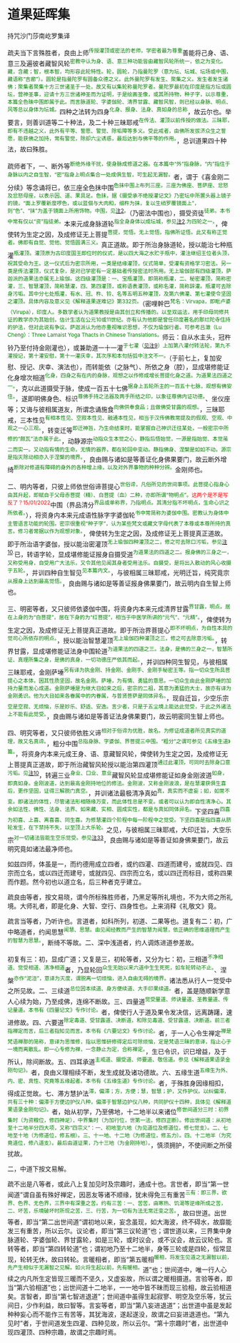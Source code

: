 # 道果延晖集

持咒沙门莎南屹罗集译

疏夫当下言殊胜者，良由上师<sup><font color="green">传授灌顶或密法的老师，学密者最为尊重</font></sup>善能将己身、语、意三及遍彼者藏智风轮<a name="cang_zhi_feng_lun"></a><sup><font color="green">密教中认为身、语、意三种功能皆由藏智风轮所统一，依之为变化。藏，含藏；智，根本智，均形容此轮特性。轮，圆轮，乃指曼陀罗（意为坛、坛城、坛场或中围，藏语称“吉廊”）。圆轮是指曼陀罗有圆备众德之义。此外曼陀罗有发生、聚集之义。发生者发生诸佛；聚集者聚集十方三世诸圣于一处，故又有以集轮称曼陀罗者。曼陀罗最初在印度是指方坛或圆坛，营神圣事，迎请十方三世诸神圣而为证明，于是绘画圣像，或其所持物，种子字，以示尊重，本篇全色昧中围即属于此。而言脉道轮、字婆伽轮、清界甘露、藏智风智，则已经以身脉、明点、风等总以身体为坛城。</font></sup>四种之法转为四身<sup><font color="green">化身、报身、法身、真如身的总称</font></sup>，故云尔也。举要言，则善训道等二十种法，及二十种三昧耶戒<sup><font color="green">在传法、灌顶以前传授的做法。三昧耶，即有不违越之义，此外有平等、誓愿、警觉、除垢障等多义。受此戒者，由佛所发拔济众生之誓愿，能获佛之加持，常有警觉，除却六尘诱惑，最后达到与佛平等的作用。</font></sup>，总训道果四十种法，故曰殊胜。

疏师者下，一、断外等<sup><font color="green">断绝外缘干扰，使身脉成修道之器。在本篇中“外”指身脉，“内”指住于身脉以内之自生智，“密”指身上明点集合一处成俱生智，可生起无漏智。</font></sup>者，谓于《喜金刚二分续》等念诵将已，依三座全色抹中围<sup><font color="green">色抹中围上布列三座。三座为佛座、菩萨座、忿怒及忿怒母座，以表示因、道、果具足。色抹，据《摄受承不绝授灌记文》乃密坛中所置头器上镜子的镜，“面上罗覆新度啰色，或以蓝佃与大肉和，细杵为抹，复以生绡罗覆镜面上”，则“色”、“抹”为盖于镜面上所用饰物。中围，见[注2](#cang_zhi_feng_lun)。</font></sup>（乃密法中围也），摄受资徒<sup><font color="green">徒弟。本书中常有仅以“资”指徒弟。</font></sup>本来元成身脉道轮<sup><font color="green">指全身身体以成坛城，参见[注2](#cang_zhi_feng_lun).为四轮之一。</font></sup>，俾使转为生定之因，及成修证无上菩提<a name="wu_shang_pu_ti"></a><sup><font color="green">菩提，觉悟。无上觉悟，指佛所证悟。此又有称正觉者。佛即有自觉、觉他、觉悟圆满三义。</font></sup>真正道故。即于所治身脉道轮，授以能治七种瓶灌<a name="guan_ding"></a><sup><font color="green">瓶灌顶。灌顶原为古印度国王即位时的仪式，是以四大海之水贮于瓶中，灌注继绍王位者头顶，祝其受命为王。这一仪式后为密宗所用，一类是结缘灌顶，仪式简单，受灌有资格学习密法。另一类是传法灌顶，仪式复杂，是对已学密有一定基础者传授密法时所用。无上瑜伽部有四级灌顶，萨迦派的道果法亦属无上瑜伽。这四级灌顶是：一、宝瓶灌顶，即简称瓶灌，二、秘密灌顶，简称密灌，三、智慧灌顶，简称慧灌，四、第四灌顶，或称语表灌顶，或称名灌，简称辞灌。瓶灌可去除身污垢。其中分七处瓶灌，有水、冠、杵、铃、名等五明五种灌顶，及第六佛灌、第七灌使令坚固之灌顶。具体内容及意义见《解释道果逐难记》第332页。</font></sup>（密哩幹巴<sup><font color="green">梵名：Virvapa，即毗卢婆（Virupa），印度人。多数学者认为道果教授是由其创立和传播的。以至双运法，用手印母同修共证的教学亦为其始创，估计生活在公元10或11世纪。亦有认为他即是曾任印度著名的那烂陀寺住持的护法，但对此说有争议。萨迦派认为他亦重视唯识思想，不仅为瑜伽行者。可参考吕澂（Lu Cheng）：Three Lamaist Yoga Thacts in Chinese Translations。</font></sup>师云：自从水主头，冠杵铃乃至付持金刚灌也），或兼助道一十一灌<sup><font color="green">于七灌（[见注9](#wu_shang_pu_ti)）上加第八灌付转法轮，第九不灌授记，第十灌安慰，第十一灌庆幸，其次序和本句括弧中注文不一。</font></sup>（于前七上，复加安慰、授记、庆幸、演法也），而转能依（之脉气）、所依之身（腔），显成堪修能证化身增次相道<sup><font color="green">化身，四身之有在内的身脉，观想之以作修成增长菩提化身之道。为道果法四道之一。</font></sup>，克以此道摄受于脉，使成一百五十七佛<sup><font color="green">据身上五轮所主的一百五十七脉，观想有佛安住。</font></sup>，遂即明佛身色、标识<sup><font color="green">尊佛手持之法器及两手所结之印，以象征尊佛内证功德。</font></sup>、坐仪座等；又诲与彼相属道友，所谓念诵施食<sup><font color="green">向佛供奉食品；且做佛受甘露的观想。</font></sup>，三昧耶戒，三本性见<sup><font color="green">有相本性见、空寂本性见、融通本性见，相当于汉传佛教常提及的假观、空观、中观之一心三观。</font></sup>，转变迁等<sup><font color="green">即迁神旨，乃生命结束时，能掌握自己神识迁往某处，一般密宗中所修的“颇瓦”法亦属于此。</font></sup>，动静源宗<sup><font color="green">动指众生本觉之心，静指后悟始觉，一源是指始觉、本觉虽二而实一。又动指有情的生命，无情的器界，都在轮回中变动。静指佛身、涅槃是如如不动。源宗是指灭除动相亦入于涅槃的境界。</font></sup>，良由赐与诸如是等善证化身佛果要门，故云断外增绮<sup><font color="green">断除对修道有障碍的身外的各种增上缘，以及对外界事物的种种分辨。</font></sup>金刚师也。

二、明内等者，只彼上师依世俗谛菩提心<sup><font color="green">世俗谛，凡俗所见的世间事项。此菩提心指身心由其升起，即赋自于父母赤菩提（精）、白菩提（血）二种，亦即所谓“物明点”。</font></sup><sup><font color="red">这两个是不是写反了？15/01/2022</font></sup>中围（界品清分<sup><font color="green">界品或单称界，乃指明点。其清分指不坏明点，生命心识之所依者。</font></sup>），将资身内本来元成语性脉字字婆伽轮<sup><font color="green">书中常简称为婆伽中围。密教认为身体中主管语言功能的轮围。密宗很重视“种子字”，认为某些梵文或藏文字母代表了本尊或本尊所持的真言。修习者常据以作为观想对象。</font></sup>，俾使转为生定之因，及成修证无上菩提真正道故。即于所治语字婆伽，授以能治密灌顶<sup><font color="green">无上瑜伽四种灌顶之二，修之可去除口污垢，参见[注10](#guan_ding).</font></sup>已，转语字轮，显成堪修能证报身自摄受道<sup><font color="green">为道果法的四道之二。报身佛的三身之一，又称受用身，自受用广大法乐，又令其他见闻其身者受用法乐。自摄受，是将出入散动的风心收摄于五轮。</font></sup>，并训四种自生智见<sup><font color="green">见本篇内文。</font></sup>，与彼相属三昧耶戒，光明迁旨，纯究竟宗<sup><font color="green">从报身上达到最高觉悟。</font></sup>，良由赐与诸如是等善证报身佛果要门，故云明内自生智上师也。

三、明密等者，又只彼师依婆伽中围，将资身内本来元成清界甘露<sup><font color="green">界甘露，明点。居在上身的为“白菩提”，居在下身的为“红菩提”，相当于中医学所讲的“元气”、“元精”。</font></sup>，俾使转为生定之因，及成修证无上菩提真正道故。即于所治界菩提心<sup><font color="green">即不坏明点，为自性本具的觉司心所依存的明点。</font></sup>，授以能治智慧灌顶<sup><font color="green">无上瑜伽四种灌顶之三，修之可去除意污垢。</font></sup>，转界甘露，显成堪修能证法身中围轮道<sup><font color="green">为道果法的四道之三。法身，是佛的三身之一，智慧所证、真理所集之身，是佛的真身，一切功德庄严依其而起。</font></sup>，并训四种同生智见，与彼相属三昧耶戒，金刚萨埵<sup><font color="green">另有译为执金刚、持金刚、金刚手、金刚手秘密王等。指一切众生所具菩提心之本体，因其性质坚固，故名金刚。萨埵，为有情、勇猛的意思。一切众生由此金刚萨埵的加持力量而发心成道。金刚萨埵是为继大日如来之后，密宗的二祖，其意为勇猛的大士，故亦有译为金刚勇识。他为大日如来各眷属中的内眷属，与普贤菩萨是同体异名。</font></sup>，现自迁旨，少空乐宗<a name="shao_kong_le_zong"></a><sup><font color="green">空是空寂、无烦恼，乐是妙乐、舒适、安逸。言少者，只是于五尘境上能达此觉受，于此之外诸法上不能有此觉受。</font></sup>，良由赐与诸如是等善证法身佛果要门，故云明密同生智上师也。

四、明究等者，又只彼师依胜义谛<sup><font color="green">相对于俗谛为优胜，故名。为修证成道者所见真实的道理，故又名真谛。</font></sup>，粗分中围<sup><font color="green">总指身脉、字婆伽、界菩提三中围。“粗分”之谓可参见《五缘生道》篇。</font></sup>，将资身内本来元成王身、语、意藏智风轮，俾使转为生定之因，及成修证无上菩提真正道故，即于所治藏智风轮授以能治第四灌顶<sup><font color="green">通过此灌顶，可同时去除身口意污垢。见[注10](#guan_ding)</font></sup>，转遍三业<sup><font color="green">身业、口业、意业</font></sup>藏智风轮显成堪修能证如身金刚波道<sup><font color="green">如身，即真如身。金刚波道，达到最高金刚持地位的修法。金刚波，又称金刚波浪，是在慧灌获俱生喜后，更作坚固，证得三解脱门真空。</font></sup>，并训诸法最极清净真如<sup><font color="green">真，真实而不虚妄；如，如常不变。即诸法的体性，尽管诸法形相随缘万变，而此体性总是不变。或者可以认为即自性清净心。其余如法性、佛性、法身、法界、如来藏、实相、圆成实性，都是与真如同体异名。</font></sup>下坚四喜<sup><font color="green">四喜为初喜、上喜、离喜喜、同生喜。为修慧灌四个阶程中每一阶程中之觉受。下坚四喜是指四喜从脐轮发生，在下禁持不失，以至顶上大乐轮。</font></sup>之见，与彼相属三昧耶戒，大印迁旨，大空乐宗<sup><font color="green">对一切诸法皆能生空乐觉受。参见[注33](#shao_kong_le_zong)</font></sup>，良由赐与诸如是等善证如身佛果要门，故云明究竟如诸法最净师也。

如兹四师，体虽是一，而约德用成立四者，或约四灌、四道而建号，或就四见、四宗而立名，或以四迁而建号，或就四见、四宗而立名，或以四迁而标目，或称四果而作题。然今初也以道立名，后三种者克乎建立。

疏良由等者，按文易晓，谓今所标殊胜师者，乃黑足等所礼境也，不为大师之所礼境。大师礼者，即是化身、大智、空行、四身性也。上来消释《礼敬文》竟。

疏言当等者，乃听许也。言道者，如科所列，初道、二果等也。道复有二：初，广中略道者，约闻思慧<sup><font color="green">闻慧、思慧。由见闻经教而产生的智慧为闻慧，依正确的思维道理而产生的智慧为思慧。</font></sup>，断绮不等故。二、深中浅道者，约人调炼进道参差故。

初复有三：初，显成广道；又复是三，初轮等者，又分为七：初，三相道<sup><font color="green">不净相道、觉受相道、清净相道</font></sup>者，乃显轮回<sup><font color="green">众生无始以来六道中生生死死，如车轮转动不止。</font></sup>、涅槃<sup><font color="green">亦作“泥洹”，意译为灭度，谓脱离一切烦恼，进入自由无碍的境界。</font></sup>诸法悉从行人一觉受中之所见故。二、三续道<sup><font color="green">总位因本续道、身方便续道、大手印果续道。</font></sup>者，盖是随顺新学意人心续为始，乃至成佛，连绵不断故。三、四量道<sup><font color="green">觉受量道、师诀量道、圣教量道、传记量道。本书有《四量记文》专作讨论。</font></sup>者，俾使行人于道及果令发决信，远离踌躇，速进修故。四、六要道<sup><font color="green">除定毒道、受甘露道、决断道，和除见毒道、受甘露道、决断道。前三者指禅定而言，后三者指知见而言。本书有《六要记文》专作讨论。</font></sup>者，于一人心令生禅定<sup><font color="green">禅是梵语禅那的简称，意译为思惟修，指以思惟研修得定后可除烦恼，定是梵语三昧的意译，指止心于一境而离散乱。即一心专修为禅，一念静止为定，合称禅定。</font></sup>，生已令识，识已增益，及于所认，除间断故。五、四耳承道<sup><font color="green">主戒道、摄受道、师要道、敬信道。参见《解释道果语录金刚句记》。</font></sup>者，良由义理相续不断，发生成就及诸功德故。六、五缘生道<sup><font color="green">五缘生为外、内、密、真性、究竟等五缘起者。本书有《五缘生道》专作讨论。</font></sup>者，于殊胜身因缘相扣，得成正觉故。七、滞方慧护法<sup><font color="green">滞，偏滞；方，方便；慧，智慧；护，又作护仪。以纠偏滞，共有三十种：偏滞于方便边护仪八种，偏滞于智慧边护仪八种，共同护仪十四种，具体见《解释道果语录金刚句记》。</font></sup>者，始从初学，乃至佛地，十二地半以来诸位<sup><font color="green">修世间道分三时：初界集时（为资粮位，修四神足），中界集时（为加行位，世第一法，修四正断）。修出世间道：从初地至十二地半分四大项，又称“四宗义”：一、初地至六地（为见道位及修道位，修七觉支）。二、七地至十地（为修道位，修五根）。三、十一地、十二地（为修道位，修五力）。四、十二地半（为究竟道位，修八道支）。最后由道证果，乃十三地（为金刚持地）。</font></sup>，慎须拥护，不使间断之所侵扰故。

二，中道下按文易解。

疏不出是八等者，或此八上复加见时及宗趣时，通成十也。言世者，即当“第一世闻道”谓自虽有殊好禅定，因恶友等诸不顺缘，犹未得免三有重苦<sup><font color="green">三有：即三界，欲界、色界、无色界，三界中有深重之苦。约有三苦：一、苦苦，由寒热、饥渴等逆缘所成之苦，二、坏苦，乐境破坏时所现之苦，三、行苦，为一切有为法无常迁变之苦。</font></sup>，故曰世道。出世等者，即当“第二出世间道”谓初地以来，妄念虽现，如大海波，终不碍水，故靡能发三有重苦，所以云尔。议论者，即当“第三议轮道”也；谓世道以来，三界集中身脉道轮、字婆伽轮、界甘露轮，如是三轮，或时议会，或不议会，故云议轮也。言转等者，即当“第四转轮道”也；谓初地乃至十二地半，身等三轮或是四轮，恒常显现，轮转无休，故曰转轮。言暖相者，即当“第五暖相<sup><font color="green">暖相，将发生见道之无漏智以前，先产生相似于无漏智之见解。如火将生起以前，先有暖相。</font></sup>道”也；世间道中，唯一行人心续之内凡所生定皆现三暖而不坚久，又虚妄故，所以谓之暖相摄道。言验等者，即当“第六验相道”也；出世间道十二地半，一一地中皆不昧而现三验相，故云验相道矣。言智者，即当“第七智进退道”；世间道中虽得生起寂寥、明空及空乐等，犹云间日，少作利益，故曰智等。言妄等者，即当“第八妄进退道”；出世道中虽是发起种种妄心而不能作三有苦等，其犹海波，遂起遂没，故谓之曰妄进退道也。“第九见时”者，于世间道发生四灌、四种见故，所以云尔。“第十宗趣时”者，出世道中现四灌顶、四种宗趣，故谓之宗趣时焉。